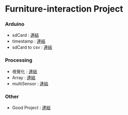 # Furniture-interaction Project


### Arduino

- sdCard : [連結](http://atceiling.blogspot.tw/2017/03/arduino-sd.html)
- timestamp : [連結](http://yhhuang1966.blogspot.tw/2015/09/arduino_9.html)
- sdCard to csv : [連結](https://rydepier.wordpress.com/2015/08/07/using-an-sd-card-reader-to-store-and-retrieve-data-with-arduino/)




### Processing

- 視覺化 : [連結](https://www.youtube.com/watch?v=f3CRJ2KS4zk)
- Array : [連結](https://processing.org/tutorials/2darray/)
- multiSensor : [連結](https://forum.processing.org/two/discussion/6241/receive-multiple-sensor-information-from-arduino-to-processing)




### Other

- Good Project : [連結](https://www.slideshare.net/faheemnadeem/fmts-flexible-multitouch-sensortrack-pad)
